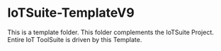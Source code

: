 # IoTSuite-TemplateV9
This is a template folder. This folder complements the IoTSuite Project. Entire IoT ToolSuite is driven by this Template.
